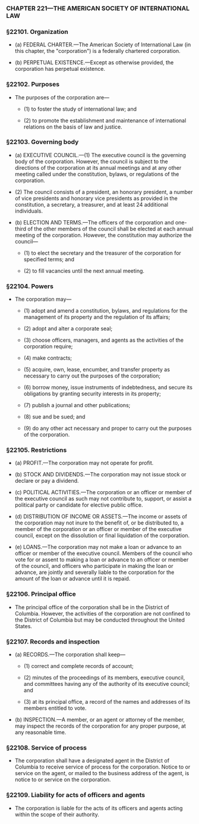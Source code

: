 ### **CHAPTER 221—THE AMERICAN SOCIETY OF INTERNATIONAL LAW**

### §22101. Organization
* (a) FEDERAL CHARTER.—The American Society of International Law (in this chapter, the "corporation") is a federally chartered corporation.

* (b) PERPETUAL EXISTENCE.—Except as otherwise provided, the corporation has perpetual existence.

### §22102. Purposes
* The purposes of the corporation are—

  * (1) to foster the study of international law; and

  * (2) to promote the establishment and maintenance of international relations on the basis of law and justice.

### §22103. Governing body
* (a) EXECUTIVE COUNCIL.—(1) The executive council is the governing body of the corporation. However, the council is subject to the directions of the corporation at its annual meetings and at any other meeting called under the constitution, bylaws, or regulations of the corporation.

* (2) The council consists of a president, an honorary president, a number of vice presidents and honorary vice presidents as provided in the constitution, a secretary, a treasurer, and at least 24 additional individuals.

* (b) ELECTION AND TERMS.—The officers of the corporation and one-third of the other members of the council shall be elected at each annual meeting of the corporation. However, the constitution may authorize the council—

  * (1) to elect the secretary and the treasurer of the corporation for specified terms; and

  * (2) to fill vacancies until the next annual meeting.

### §22104. Powers
* The corporation may—

  * (1) adopt and amend a constitution, bylaws, and regulations for the management of its property and the regulation of its affairs;

  * (2) adopt and alter a corporate seal;

  * (3) choose officers, managers, and agents as the activities of the corporation require;

  * (4) make contracts;

  * (5) acquire, own, lease, encumber, and transfer property as necessary to carry out the purposes of the corporation;

  * (6) borrow money, issue instruments of indebtedness, and secure its obligations by granting security interests in its property;

  * (7) publish a journal and other publications;

  * (8) sue and be sued; and

  * (9) do any other act necessary and proper to carry out the purposes of the corporation.

### §22105. Restrictions
* (a) PROFIT.—The corporation may not operate for profit.

* (b) STOCK AND DIVIDENDS.—The corporation may not issue stock or declare or pay a dividend.

* (c) POLITICAL ACTIVITIES.—The corporation or an officer or member of the executive council as such may not contribute to, support, or assist a political party or candidate for elective public office.

* (d) DISTRIBUTION OF INCOME OR ASSETS.—The income or assets of the corporation may not inure to the benefit of, or be distributed to, a member of the corporation or an officer or member of the executive council, except on the dissolution or final liquidation of the corporation.

* (e) LOANS.—The corporation may not make a loan or advance to an officer or member of the executive council. Members of the council who vote for or assent to making a loan or advance to an officer or member of the council, and officers who participate in making the loan or advance, are jointly and severally liable to the corporation for the amount of the loan or advance until it is repaid.

### §22106. Principal office
* The principal office of the corporation shall be in the District of Columbia. However, the activities of the corporation are not confined to the District of Columbia but may be conducted throughout the United States.

### §22107. Records and inspection
* (a) RECORDS.—The corporation shall keep—

  * (1) correct and complete records of account;

  * (2) minutes of the proceedings of its members, executive council, and committees having any of the authority of its executive council; and

  * (3) at its principal office, a record of the names and addresses of its members entitled to vote.


* (b) INSPECTION.—A member, or an agent or attorney of the member, may inspect the records of the corporation for any proper purpose, at any reasonable time.

### §22108. Service of process
* The corporation shall have a designated agent in the District of Columbia to receive service of process for the corporation. Notice to or service on the agent, or mailed to the business address of the agent, is notice to or service on the corporation.

### §22109. Liability for acts of officers and agents
* The corporation is liable for the acts of its officers and agents acting within the scope of their authority.